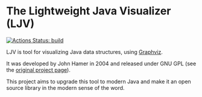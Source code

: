 # The Lightweight Java Visualizer (LJV)

[![Actions Status: build](https://github.com/ljviz/ljv/workflows/build/badge.svg)](https://github.com/ljviz/ljv/actions?query=workflow%3A"build")

LJV is tool for visualizing Java data structures, using [Graphviz](http://www.research.att.com/sw/tools/graphviz/download.html).

It was developed by John Hamer in 2004 and released under GNU GPL (see the [original project page](https://www.cs.auckland.ac.nz/~j-hamer/LJV.html)).

This project aims to upgrade this tool to modern Java and make it an open source library in the modern sense of the word.



